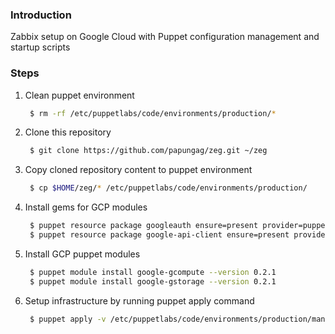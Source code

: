 ### Introduction
Zabbix setup on Google Cloud with Puppet configuration management and startup scripts

### Steps
1. Clean puppet environment
   ```bash
    $ rm -rf /etc/puppetlabs/code/environments/production/*
   ```
2. Clone this repository
   ```bash
    $ git clone https://github.com/papungag/zeg.git ~/zeg
   ```
3. Copy cloned repository content to puppet environment
   ```bash
    $ cp $HOME/zeg/* /etc/puppetlabs/code/environments/production/
   ```
4. Install gems for GCP modules
   ```bash
    $ puppet resource package googleauth ensure=present provider=puppet_gem
    $ puppet resource package google-api-client ensure=present provider=puppet_gem
   ```
5. Install GCP puppet modules
   ```bash
    $ puppet module install google-gcompute --version 0.2.1
    $ puppet module install google-gstorage --version 0.2.1
   ```
6. Setup infrastructure by running puppet apply command
   ```bash
    $ puppet apply -v /etc/puppetlabs/code/environments/production/manifests/instances.pp
   ```

[source]: https://github.com/yoyowallet/devops-interview
